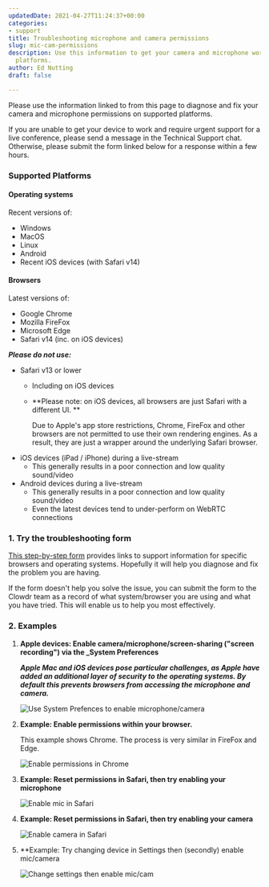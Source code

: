 ```yaml
---
updatedDate: 2021-04-27T11:24:37+00:00
categories:
- support
title: Troubleshooting microphone and camera permissions
slug: mic-cam-permissions
description: Use this information to get your camera and microphone working on supported
  platforms.
author: Ed Nutting
draft: false

---
```

Please use the information linked to from this page to diagnose and fix your camera and microphone permissions on supported platforms.

If you are unable to get your device to work and require urgent support for a live conference, please send a message in the Technical Support chat. Otherwise, please submit the form linked below for a response within a few hours.

### Supported Platforms

#### Operating systems

Recent versions of:

* Windows
* MacOS
* Linux
* Android
* Recent iOS devices (with Safari v14)

#### Browsers

Latest versions of:

* Google Chrome
* Mozilla FireFox
* Microsoft Edge
* Safari v14 (inc. on iOS devices)

**_Please do not use:_**

* Safari v13 or lower
  * Including on iOS devices
  * **Please note: on iOS devices, all browsers are just Safari with a different UI. **

    Due to Apple's app store restrictions, Chrome, FireFox and other browsers are not permitted to use their own rendering engines. As a result, they are just a wrapper around the underlying Safari browser.
* iOS devices (iPad / iPhone) during a live-stream
  * This generally results in a poor connection and low quality sound/video
* Android devices during a live-stream
  * This generally results in a poor connection and low quality sound/video
  * Even the latest devices tend to under-perform on WebRTC connections

### 1. Try the troubleshooting form

[This step-by-step form](https://form.asana.com?k=2O5KSgfyRmNoddFkKdJh5Q&d=1198973227684402 "Mic/Cam Troubleshooting form") provides links to support information for specific browsers and operating systems. Hopefully it will help you diagnose and fix the problem you are having.

If the form doesn't help you solve the issue, you can submit the form to the Clowdr team as a record of what system/browser you are using and what you have tried. This will enable us to help you most effectively.

### 2. Examples

1. **Apple devices: Enable camera/microphone/screen-sharing ("screen recording") via the _System Preferences**
     
   _**Apple Mac and iOS devices pose particular challenges, as Apple have added an additional layer of security to the operating systems. By default this prevents browsers from accessing the microphone and camera.**_

   ![Use System Prefences to enable microphone/camera](/images/chrome-os-permissions-2.gif "Use System Prefences to enable microphone/camera")
2. **Example: Enable permissions within your browser.**

   This example shows Chrome. The process is very similar in FireFox and Edge.  
     
   ![Enable permissions in Chrome](/images/chrome-os-permissions-1.gif "Enable permissions in Chrome")
3. **Example: Reset permissions in Safari, then try enabling your microphone**

   ![Enable mic in Safari](/images/safari-allow-microphone.gif "Enable mic in Safari")
4. **Example: Reset permissions in Safari, then try enabling your camera**

   ![Enable camera in Safari](/images/safari-allow-camera.gif "Enable camera in Safari")
5. **Example: Try changing device in Settings then (secondly) enable mic/camera  
     
   ![Change settings then enable mic/cam](/images/fix-device-selection.gif "Change settings then enable mic/cam")